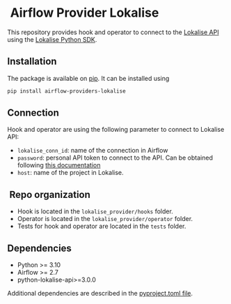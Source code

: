 #  Airflow Provider Lokalise

This repository provides hook and operator to connect to the [Lokalise API](https://developers.lokalise.com/reference/lokalise-rest-api) using the [Lokalise Python SDK](https://github.com/lokalise/python-lokalise-api).

## Installation

The package is available on [pip](https://pypi.org/project/airflow-providers-lokalise/). It can be installed using

```bash
pip install airflow-providers-lokalise
```

## Connection

Hook and operator are using the following parameter to connect to Lokalise API:

* `lokalise_conn_id`: name of the connection in Airflow
* `password`: personal API token to connect to the API. Can be obtained following [this documentation](https://developers.lokalise.com/reference/api-authentication)
* `host`: name of the project in Lokalise.

##  Repo organization

* Hook is located in the `lokalise_provider/hooks` folder.
* Operator is located in the `lokalise_provider/operator` folder.
* Tests for hook and operator are located in the `tests` folder.

## Dependencies

* Python >= 3.10
* Airflow >= 2.7
* python-lokalise-api>=3.0.0

Additional dependencies are described in the [pyproject.toml file](pyproject.toml).
